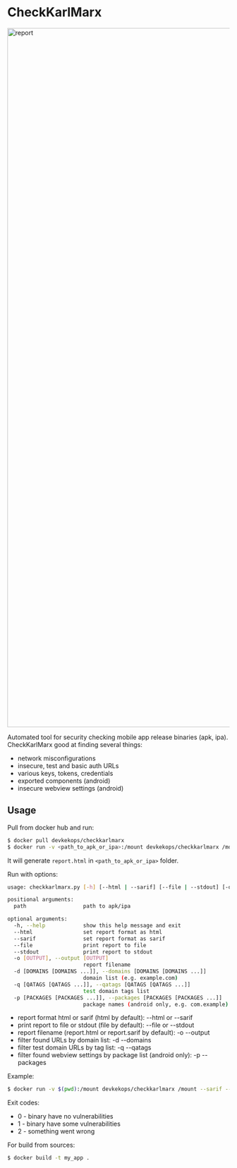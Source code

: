 CheckKarlMarx
=========================================

<img width="1586" alt="report" src="https://user-images.githubusercontent.com/82981657/123410858-734c2180-d5b8-11eb-900d-99cce750b105.png">

Automated tool for security checking mobile app release binaries (apk, ipa). 
CheckKarlMarx good at finding several things:
* network misconfigurations
* insecure, test and basic auth URLs
* various keys, tokens, credentials
* exported components (android)
* insecure webview settings (android)


Usage
-------------

Pull from docker hub and run:

```sh
$ docker pull devkekops/checkkarlmarx
$ docker run -v <path_to_apk_or_ipa>:/mount devkekops/checkkarlmarx /mount
```

It will generate ```report.html``` in ```<path_to_apk_or_ipa>``` folder.

Run with options:

```sh
usage: checkkarlmarx.py [-h] [--html | --sarif] [--file | --stdout] [-o [OUTPUT]] [-d [DOMAINS [DOMAINS ...]]] [-q [QATAGS [QATAGS ...]]] [-p [PACKAGES [PACKAGES ...]]] path

positional arguments:
  path                  path to apk/ipa

optional arguments:
  -h, --help            show this help message and exit
  --html                set report format as html
  --sarif               set report format as sarif
  --file                print report to file
  --stdout              print report to stdout
  -o [OUTPUT], --output [OUTPUT]
                        report filename
  -d [DOMAINS [DOMAINS ...]], --domains [DOMAINS [DOMAINS ...]]
                        domain list (e.g. example.com)
  -q [QATAGS [QATAGS ...]], --qatags [QATAGS [QATAGS ...]]
                        test domain tags list
  -p [PACKAGES [PACKAGES ...]], --packages [PACKAGES [PACKAGES ...]]
                        package names (android only, e.g. com.example)
```

* report format html or sarif (html by default): --html or --sarif
* print report to file or stdout (file by default): --file or --stdout
* report filename (report.html or report.sarif by default): -o --output
* filter found URLs by domain list: -d --domains
* filter test domain URLs by tag list: -q --qatags
* filter found webview settings by package list (android only): -p --packages

Example:
```sh
$ docker run -v $(pwd):/mount devkekops/checkkarlmarx /mount --sarif --stdout -d mycompany.com -q qa test dev stage -p com.mycompany com.example
```

Exit codes:
* 0 - binary have no vulnerabilities
* 1 - binary have some vulnerabilities
* 2 - something went wrong

For build from sources:
```sh
$ docker build -t my_app .
```
